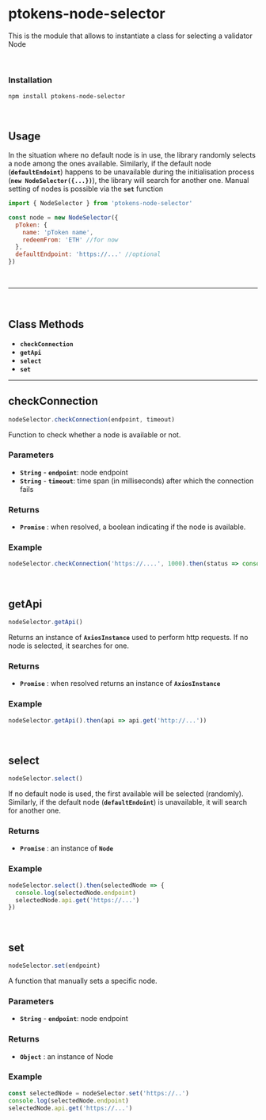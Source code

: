 # ptokens-node-selector

This is the module that allows to instantiate a class for selecting a validator Node

&nbsp;

### Installation

```
npm install ptokens-node-selector
```

&nbsp;

## Usage
In the situation where no default node is in use, the library randomly selects a node among the ones available. Similarly, if the default node (__`defaultEndoint`__) happens to be unavailable during the initialisation process (__`new NodeSelector({...})`__), the library will search for another one. Manual setting of nodes is possible via the __`set`__ function

```js
import { NodeSelector } from 'ptokens-node-selector'

const node = new NodeSelector({
  pToken: {
    name: 'pToken name',
    redeemFrom: 'ETH' //for now
  },
  defaultEndpoint: 'https://...' //optional
})
```

&nbsp;

***

&nbsp;

## Class Methods

* __`checkConnection`__
* __`getApi`__
* __`select`__
* __`set`__

***


## checkConnection

```js
nodeSelector.checkConnection(endpoint, timeout)
```

Function to check whether a node is available or not.

### Parameters

- __`String`__ - __`endpoint`__: node endpoint
- __`String`__ - __`timeout`__:  time span (in milliseconds) after which the connection fails

### Returns

- __`Promise`__ : when resolved, a boolean indicating if the node is available.

### Example
```js
nodeSelector.checkConnection('https://....', 1000).then(status => console.log(status))
```

&nbsp;

## getApi

```js
nodeSelector.getApi()
```

Returns an instance of __`AxiosInstance`__ used to perform http requests. If no node is selected, it searches for one.

### Returns

- __`Promise`__ : when resolved returns an instance of __`AxiosInstance`__ 

### Example
```js
nodeSelector.getApi().then(api => api.get('http://...'))
```

&nbsp;


## select

```js
nodeSelector.select()
```

If no default node is used, the first available will be selected (randomly). Similarly, if the default node (__`defaultEndoint`__) is unavailable, it will search for another one.

### Returns

- __`Promise`__ : an instance of __`Node`__

### Example
```js
nodeSelector.select().then(selectedNode => {
  console.log(selectedNode.endpoint)
  selectedNode.api.get('https://...')
})
```

&nbsp;


## set

```js
nodeSelector.set(endpoint)
```

A function that manually sets a specific node.

### Parameters

- __`String`__ - __`endpoint`__: node endpoint

### Returns

- __`Object`__ : an instance of Node

### Example
```js
const selectedNode = nodeSelector.set('https://..')
console.log(selectedNode.endpoint)
selectedNode.api.get('https://...')
```
